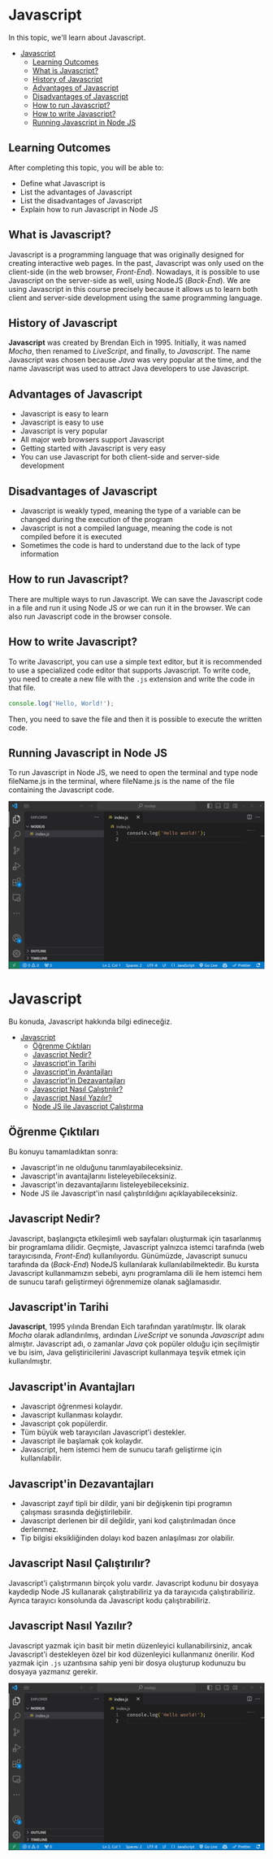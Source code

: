 # Javascript

In this topic, we'll learn about Javascript.

- [Javascript](#javascript)
  - [Learning Outcomes](#learning-outcomes)
  - [What is Javascript?](#what-is-javascript)
  - [History of Javascript](#history-of-javascript)
  - [Advantages of Javascript](#advantages-of-javascript)
  - [Disadvantages of Javascript](#disadvantages-of-javascript)
  - [How to run Javascript?](#how-to-run-javascript)
  - [How to write Javascript?](#how-to-write-javascript)
  - [Running Javascript in Node JS](#running-javascript-in-node-js)

## Learning Outcomes

After completing this topic, you will be able to:

- Define what Javascript is
- List the advantages of Javascript
- List the disadvantages of Javascript
- Explain how to run Javascript in Node JS

## What is Javascript?

Javascript is a programming language that was originally designed for creating interactive web pages. In the past, Javascript was only used on the client-side (in the web browser, *Front-End*). Nowadays, it is possible to use Javascript on the server-side as well, using NodeJS (*Back-End*). We are using Javascript in this course precisely because it allows us to learn both client and server-side development using the same programming language.

## History of Javascript

**Javascript** was created by Brendan Eich in 1995. Initially, it was named *Mocha*, then renamed to *LiveScript*, and finally, to *Javascript*. The name Javascript was chosen because *Java* was very popular at the time, and the name Javascript was used to attract Java developers to use Javascript.

## Advantages of Javascript

- Javascript is easy to learn
- Javascript is easy to use
- Javascript is very popular
- All major web browsers support Javascript
- Getting started with Javascript is very easy
- You can use Javascript for both client-side and server-side development

## Disadvantages of Javascript

- Javascript is weakly typed, meaning the type of a variable can be changed during the execution of the program
- Javascript is not a compiled language, meaning the code is not compiled before it is executed
- Sometimes the code is hard to understand due to the lack of type information


## How to run Javascript?

There are multiple ways to run Javascript. We can save the Javascript code in a file and run it using Node JS or we can run it in the browser. We can also run Javascript code in the browser console.

## How to write Javascript?

To write Javascript, you can use a simple text editor, but it is recommended to use a specialized code editor that supports Javascript. To write code, you need to create a new file with the `.js` extension and write the code in that file.

```js
console.log('Hello, World!');
```
Then, you need to save the file and then it is possible to execute the written code.

## Running Javascript in Node JS

To run Javascript in Node JS, we need to open the terminal and type node fileName.js in the terminal, where fileName.js is the name of the file containing the Javascript code.

![Running Javascript in Node JS](../NodeJS/RunningNode.gif)

# Javascript

Bu konuda, Javascript hakkında bilgi edineceğiz.

- [Javascript](#javascript)
  - [Öğrenme Çıktıları](#öğrenme-çıktıları)
  - [Javascript Nedir?](#javascript-nedir)
  - [Javascript'in Tarihi](#javascriptin-tarihi)
  - [Javascript'in Avantajları](#javascriptin-avantajları)
  - [Javascript'in Dezavantajları](#javascriptin-dezavantajları)
  - [Javascript Nasıl Çalıştırılır?](#javascript-nasıl-çalıştırılır)
  - [Javascript Nasıl Yazılır?](#javascript-nasıl-yazılır)
  - [Node JS ile Javascript Çalıştırma](#node-js-ile-javascript-çalıştırma)

## Öğrenme Çıktıları

Bu konuyu tamamladıktan sonra:

- Javascript'in ne olduğunu tanımlayabileceksiniz.
- Javascript'in avantajlarını listeleyebileceksiniz.
- Javascript'in dezavantajlarını listeleyebileceksiniz.
- Node JS ile Javascript'in nasıl çalıştırıldığını açıklayabileceksiniz.

## Javascript Nedir?

Javascript, başlangıçta etkileşimli web sayfaları oluşturmak için tasarlanmış bir programlama dilidir. Geçmişte, Javascript yalnızca istemci tarafında (web tarayıcısında, *Front-End*) kullanılıyordu. Günümüzde, Javascript sunucu tarafında da (*Back-End*) NodeJS kullanılarak kullanılabilmektedir. Bu kursta Javascript kullanmamızın sebebi, aynı programlama dili ile hem istemci hem de sunucu tarafı geliştirmeyi öğrenmemize olanak sağlamasıdır.

## Javascript'in Tarihi

**Javascript**, 1995 yılında Brendan Eich tarafından yaratılmıştır. İlk olarak *Mocha* olarak adlandırılmış, ardından *LiveScript* ve sonunda *Javascript* adını almıştır. Javascript adı, o zamanlar *Java* çok popüler olduğu için seçilmiştir ve bu isim, Java geliştiricilerini Javascript kullanmaya teşvik etmek için kullanılmıştır.

## Javascript'in Avantajları

- Javascript öğrenmesi kolaydır.
- Javascript kullanması kolaydır.
- Javascript çok popülerdir.
- Tüm büyük web tarayıcıları Javascript'i destekler.
- Javascript ile başlamak çok kolaydır.
- Javascript, hem istemci hem de sunucu tarafı geliştirme için kullanılabilir.

## Javascript'in Dezavantajları

- Javascript zayıf tipli bir dildir, yani bir değişkenin tipi programın çalışması sırasında değiştirilebilir.
- Javascript derlenen bir dil değildir, yani kod çalıştırılmadan önce derlenmez.
- Tip bilgisi eksikliğinden dolayı kod bazen anlaşılması zor olabilir.

## Javascript Nasıl Çalıştırılır?

Javascript'i çalıştırmanın birçok yolu vardır. Javascript kodunu bir dosyaya kaydedip Node JS kullanarak çalıştırabiliriz ya da tarayıcıda çalıştırabiliriz. Ayrıca tarayıcı konsolunda da Javascript kodu çalıştırabiliriz.

## Javascript Nasıl Yazılır?

Javascript yazmak için basit bir metin düzenleyici kullanabilirsiniz, ancak Javascript'i destekleyen özel bir kod düzenleyici kullanmanız önerilir. Kod yazmak için `.js` uzantısına sahip yeni bir dosya oluşturup kodunuzu bu dosyaya yazmanız gerekir.

![Running Javascript in Node JS](../NodeJS/RunningNode.gif)
